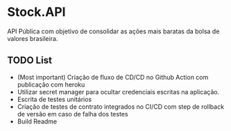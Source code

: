 # Stock.API
API Pública com objetivo de consolidar as ações mais baratas da bolsa de valores brasileira.


## TODO List
- (Most important) Criação de fluxo de CD/CD no Github Action com publicação com heroku
- Utilizar secret manager para ocultar credenciais escritas na aplicação.
- Escrita de testes unitários
- Criação de testes de contrato integrados no CI/CD com step de rollback de versão em caso de falha dos testes
- Build Readme
